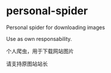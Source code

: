 # personal-spider

Personal spider for downloading images

Use as own responsability.

个人爬虫，用于下载网站图片

请支持原图站站长

